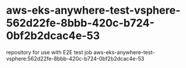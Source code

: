 # aws-eks-anywhere-test-vsphere-562d22fe-8bbb-420c-b724-0bf2b2dcac4e-53
repository for use with E2E test job aws-eks-anywhere-test-vsphere:562d22fe-8bbb-420c-b724-0bf2b2dcac4e-53
